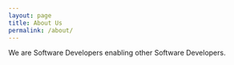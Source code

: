 ```yaml
---
layout: page
title: About Us
permalink: /about/
---
```


We are Software Developers enabling other Software Developers.
